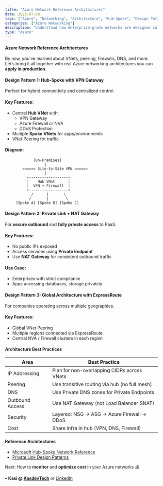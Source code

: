```yaml
---
title: "Azure Network Reference Architectures"
date: 2025-07-08
tags: ["Azure", "Networking", "Architecture", "Hub-Spoke", "Design Patterns"]
categories: ["Azure Networking"]
description: "Understand how enterprise-grade networks are designed in Azure using hub-spoke, firewall, VPN/ExpressRoute, private link, and more."
type: "Azure"
---
```


#### Azure Network Reference Architectures

By now, you've learned about VNets, peering, firewalls, DNS, and more.  
Let’s bring it all together with real Azure networking architectures you can **apply in production**.


#### Design Pattern 1: Hub-Spoke with VPN Gateway

Perfect for hybrid connectivity and centralized control.

#### Key Features:
- Central **Hub VNet** with:
  - VPN Gateway
  - Azure Firewall or NVA
  - DDoS Protection
- Multiple **Spoke VNets** for apps/environments
- VNet Peering for traffic

#### Diagram:

```
             [On-Premises]
                  |
        ====== Site-to-Site VPN ======
                  |
          +------------------+
          |    Hub VNet      |
          |  VPN + Firewall  |
          +------------------+
            /      |       \
           /       |        \
     [Spoke A] [Spoke B] [Spoke C]
```

#### Design Pattern 2: Private Link + NAT Gateway

For **secure outbound** and **fully private access** to PaaS.

#### Key Features:
- No public IPs exposed
- Access services using **Private Endpoint**
- Use **NAT Gateway** for consistent outbound traffic

#### Use Case:
- Enterprises with strict compliance
- Apps accessing databases, storage privately



#### Design Pattern 3: Global Architecture with ExpressRoute

For companies operating across multiple geographies.

#### Key Features:
- Global VNet Peering
- Multiple regions connected via ExpressRoute
- Central NVA / Firewall clusters in each region



#### Architecture Best Practices

| Area               | Best Practice                                       |
|--------------------|------------------------------------------------------|
| IP Addressing      | Plan for non-overlapping CIDRs across VNets         |
| Peering            | Use transitive routing via hub (no full mesh)       |
| DNS                | Use Private DNS zones for Private Endpoints         |
| Outbound Access    | Use NAT Gateway (not Load Balancer SNAT)            |
| Security           | Layered: NSG → ASG → Azure Firewall → DDoS          |
| Cost               | Share infra in hub (VPN, DNS, Firewall)             |


#### Reference Architectures

- [Microsoft Hub-Spoke Network Reference](https://learn.microsoft.com/en-us/azure/architecture/reference-architectures/hybrid-networking/hub-spoke)
- [Private Link Design Patterns](https://learn.microsoft.com/en-us/azure/architecture/example-scenario/private-link/private-link-overview)

Next: How to **monitor** and **optimize cost** in your Azure networks 💰

**– Kasi @ [KasdevTech](https://kasdevtech.com)** or [LinkedIn](https://www.linkedin.com/in/kasi-suresh-992675177/)
